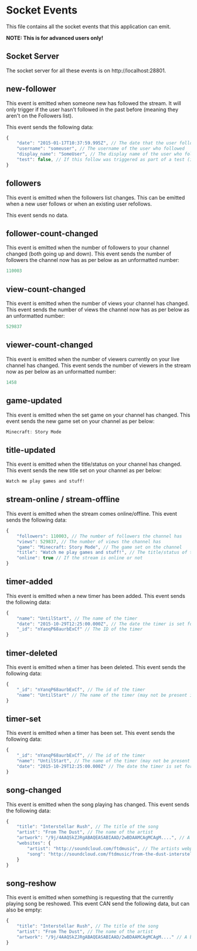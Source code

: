 # Socket Events
This file contains all the socket events that this application can emit.

**NOTE: This is for advanced users only!**

## Socket Server
The socket server for all these events is on http://localhost:28801.

## new-follower
This event is emitted when someone new has followed the stream. It will only trigger if the user hasn't followed in the past before (meaning they aren't on the Followers list).

This event sends the following data:

```js
{
    "date": "2015-01-17T10:37:59.995Z", // The date that the user followed
    "username": "someuser", // The username of the user who followed
    "display_name": "SomeUser", // The display name of the user who followed
    "test": false, // If this follow was triggered as part of a test (if it's true then it's not a real follow)
}
```

## followers
This event is emitted when the followers list changes. This can be emitted when a new user follows or when an existing user refollows.

This event sends no data.

## follower-count-changed
This event is emitted when the number of followers to your channel changed (both going up and down). This event sends the number of followers the channel now has as per below as an unformatted number:

```js
110003
```

## view-count-changed
This event is emitted when the number of views your channel has changed. This event sends the number of views the channel now has as per below as an unformatted number:

```js
529837
```

## viewer-count-changed
This event is emitted when the number of viewers currently on your live channel has changed. This event sends the number of viewers in the stream now as per below as an unformatted number:

```js
1458
```

## game-updated
This event is emitted when the set game on your channel has changed. This event sends the new game set on your channel as per below:

```js
Minecraft: Story Mode
```

## title-updated
This event is emitted when the title/status on your channel has changed. This event sends the new title set on your channel as per below:

```js
Watch me play games and stuff!
```

## stream-online / stream-offline
This event is emitted when the stream comes online/offline. This event sends the following data:

```js
{
    "followers": 110003, // The number of followers the channel has
    "views": 529837, // The number of views the channel has
    "game": "Minecraft: Story Mode", // The game set on the channel
    "title": "Watch me play games and stuff!", // The title/status of the channel
    "online": true // If the stream is online or not
}
```

## timer-added
This event is emitted when a new timer has been added. This event sends the following data:

```js
{
    "name": "UntilStart", // The name of the timer
    "date": "2015-10-29T12:25:00.000Z", // The date the timer is set for
    "_id": "nYanqP68aurbExCf" // The ID of the timer
}
```

## timer-deleted
This event is emitted when a timer has been deleted. This event sends the following data:

```js
{
    "_id": "nYanqP68aurbExCf", // The id of the timer
    "name": "UntilStart" // The name of the timer (may not be present if there is no name set for the timer)
}
```

## timer-set
This event is emitted when a timer has been set. This event sends the following data:

```js
{
    "_id": "nYanqP68aurbExCf", // The id of the timer
    "name": "UntilStart", // The name of the timer (may not be present if there is no name set for the timer)
    "date": "2015-10-29T12:25:00.000Z" // The date the timer is set for
}
```

## song-changed
This event is emitted when the song playing has changed. This event sends the following data:

```js
{
    "title": "Interstellar Rush", // The title of the song
    "artist": "From The Dust", // The name of the artist
    "artwork": "/9j/4AAQSkZJRgABAQEASABIAAD/2wBDAAMCAgMCAgM....", // A base64 encoded jpeg of the album art (may not be set)
    "websites": {
        "artist": "http://soundcloud.com/ftdmusic", // The artists webpage (may not be set)
        "song": "http://soundcloud.com/ftdmusic/from-the-dust-interstellar-rush-free" // The songs webpage (may not be set)
    }
}
```

## song-reshow
This event is emitted when something is requesting that the currently playing song be reshowed. This event CAN send the following data, but can also be empty:

```js
{
    "title": "Interstellar Rush", // The title of the song
    "artist": "From The Dust", // The name of the artist
    "artwork": "/9j/4AAQSkZJRgABAQEASABIAAD/2wBDAAMCAgMCAgM...." // A base64 encoded jpeg of the album art (may not be set)
}
```